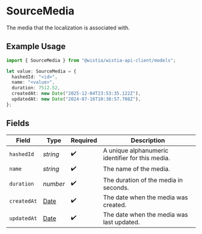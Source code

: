 # SourceMedia

The media that the localization is associated with.

## Example Usage

```typescript
import { SourceMedia } from "@wistia/wistia-api-client/models";

let value: SourceMedia = {
  hashedId: "<id>",
  name: "<value>",
  duration: 7512.52,
  createdAt: new Date("2025-12-04T23:53:35.122Z"),
  updatedAt: new Date("2024-07-16T10:38:57.708Z"),
};
```

## Fields

| Field                                                                                         | Type                                                                                          | Required                                                                                      | Description                                                                                   |
| --------------------------------------------------------------------------------------------- | --------------------------------------------------------------------------------------------- | --------------------------------------------------------------------------------------------- | --------------------------------------------------------------------------------------------- |
| `hashedId`                                                                                    | *string*                                                                                      | :heavy_check_mark:                                                                            | A unique alphanumeric identifier for this media.                                              |
| `name`                                                                                        | *string*                                                                                      | :heavy_check_mark:                                                                            | The name of the media.                                                                        |
| `duration`                                                                                    | *number*                                                                                      | :heavy_check_mark:                                                                            | The duration of the media in seconds.                                                         |
| `createdAt`                                                                                   | [Date](https://developer.mozilla.org/en-US/docs/Web/JavaScript/Reference/Global_Objects/Date) | :heavy_check_mark:                                                                            | The date when the media was created.                                                          |
| `updatedAt`                                                                                   | [Date](https://developer.mozilla.org/en-US/docs/Web/JavaScript/Reference/Global_Objects/Date) | :heavy_check_mark:                                                                            | The date when the media was last updated.                                                     |